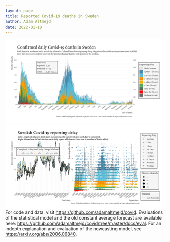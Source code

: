 ```yaml
---
layout: page
title: Reported Covid-19 deaths in Sweden
author: Adam Altmejd
date: 2022-01-10
---
```


![Graph of Swedish Covid-19 deaths with reporting delay.](deaths_lag_sweden_2022-01-10.png "Swedish Covid-19 deaths.")
![Graph of Swedish Covid-19 reporting delay in daily deaths.](lag_trend_sweden_2022-01-10.png "Trend in Swedish Covid-19 mortality reporting delay.")
For code and data, visit <https://github.com/adamaltmejd/covid>.
Evaluations of the statistical model and the old constant average forecast are available here: <https://github.com/adamaltmejd/covid/tree/master/docs/eval>.
For an indepth explanation and evaluation of the nowcasting model, see <https://arxiv.org/abs/2006.06840>.
